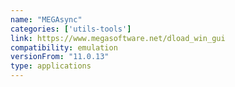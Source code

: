 ```yaml
---
name: "MEGAsync"
categories: ['utils-tools']
link: https://www.megasoftware.net/dload_win_gui
compatibility: emulation
versionFrom: "11.0.13"
type: applications
---
```


